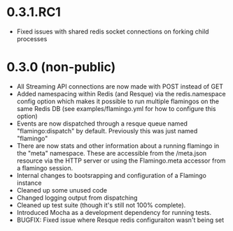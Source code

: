 0.3.1.RC1
=========
* Fixed issues with shared redis socket connections on forking child processes

0.3.0 (non-public)
==================
* All Streaming API connections are now made with POST instead of GET
* Added namespacing within Redis (and Resque) via the redis.namespace config 
  option which makes it possible to run multiple flamingos on the same Redis DB 
  (see examples/flamingo.yml for how to configure this option)
* Events are now dispatched through a resque queue named "flamingo:dispatch" by 
  default. Previously this was just named "flamingo"
* There are now stats and other information about a running flamingo in the 
  "meta" namespace. These are accessible from the /meta.json resource via the 
  HTTP server or using the Flamingo.meta accessor from a flamingo session.
* Internal changes to bootsrapping and configuration of a Flamingo instance
* Cleaned up some unused code
* Changed logging output from dispatching
* Cleaned up test suite (though it's still not 100% complete).
* Introduced Mocha as a development dependency for running tests.
* BUGFIX: Fixed issue where Resque redis configuraiton wasn't being set